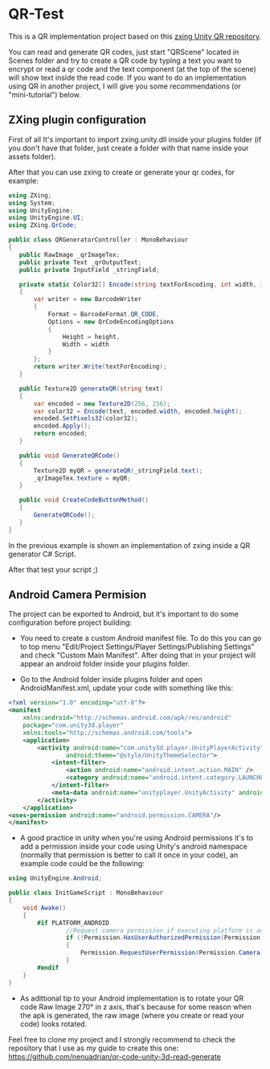 # QR-Test
 This is a QR implementation project based on this [zxing Unity QR repository](https://github.com/nenuadrian/qr-code-unity-3d-read-generate/ "zxing Unity QR repository").
 
 You can read and generate QR codes, just start "QRScene" located in Scenes folder and try to create a QR code by typing a text you want to encrypt or read a qr code and the text component (at the top of the scene) will show text inside the read code. If you want to do an implementation using QR in another project, I will give you some recommendations (or "mini-tutorial") below.

## ZXing plugin configuration
 First of all It's important to import zxing.unity.dll inside your plugins folder (if you don't have that folder, just create a folder with that name inside your assets folder).

 After that you can use zxing to create or generate your qr codes, for example:

 ```C#
 using ZXing;
 using System;
 using UnityEngine;
 using UnityEngine.UI;
 using ZXing.QrCode;

 public class QRGeneratorController : MonoBehaviour
 {
    public RawImage _qrImageTex;
    public private Text _qrOutputText;
    public private InputField _stringField;
 
    private static Color32[] Encode(string textForEncoding, int width, int height)
    {
        var writer = new BarcodeWriter
        {
            Format = BarcodeFormat.QR_CODE,
            Options = new QrCodeEncodingOptions
            {
                Height = height,
                Width = width
            }
        };
        return writer.Write(textForEncoding);
    }

    public Texture2D generateQR(string text)
    {
        var encoded = new Texture2D(256, 256);
        var color32 = Encode(text, encoded.width, encoded.height);
        encoded.SetPixels32(color32);
        encoded.Apply();
        return encoded;
    }

    public void GenerateQRCode()
    {
        Texture2D myQR = generateQR(_stringField.text);
        _qrImageTex.texture = myQR;
    }

    public void CreateCodeButtonMethod()
    {
        GenerateQRCode();
    }
 }
 
```

 In the previous example is shown an implementation of zxing inside a QR generator C# Script.

 After that test your script ;)

## Android Camera Permision
 The project can be exported to Android, but it's important to do some configuration before project building:

* You need to create a custom Android manifest file. To do this you can go to top menu "Edit/Project Settings/Player Settings/Publishing Settings" and check "Custom Main Manifest". After doing that in your project will appear an android folder inside your plugins folder.

* Go to the Android folder inside plugins folder and open AndroidManifest.xml, update your code with something like this:
```xml
<?xml version="1.0" encoding="utf-8"?>
<manifest
    xmlns:android="http://schemas.android.com/apk/res/android"
    package="com.unity3d.player"
    xmlns:tools="http://schemas.android.com/tools">
    <application>
        <activity android:name="com.unity3d.player.UnityPlayerActivity"
                android:theme="@style/UnityThemeSelector">
            <intent-filter>
                <action android:name="android.intent.action.MAIN" />
                <category android:name="android.intent.category.LAUNCHER" />
            </intent-filter>
            <meta-data android:name="unityplayer.UnityActivity" android:value="true" />
        </activity>
    </application>
<uses-permission android:name="android.permission.CAMERA"/>
</manifest>
```

* A good practice in unity when you're using Android permissions it's to add a permission inside your code using Unity's android namespace (normally that permission is better to call it once in your code), an example code could be the following:

```C#
using UnityEngine.Android;

public class InitGameScript : MonoBehaviour
{
    void Awake()
    {
        #if PLATFORM_ANDROID
                //Request camera permission if executing platform is android
                if (!Permission.HasUserAuthorizedPermission(Permission.Camera))
                {
                    Permission.RequestUserPermission(Permission.Camera);
                }
        #endif
    }
}
```

* As adittional tip to your Android implementation is to rotate your QR code Raw Image 270° in z axis, that's because for some reason when the apk is generated, the raw image (where you create or read your code) looks rotated.

Feel free to clone my project and I strongly recommend to check the repository that I use as my guide to create this one: https://github.com/nenuadrian/qr-code-unity-3d-read-generate
